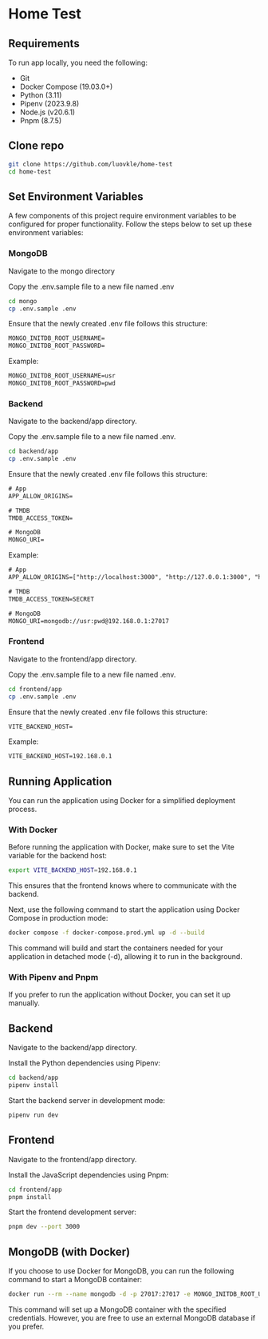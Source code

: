 # Home Test

## Requirements

To run app locally, you need the following:

- Git
- Docker Compose (19.03.0+)
- Python (3.11)
- Pipenv (2023.9.8)
- Node.js (v20.6.1)
- Pnpm (8.7.5)

## Clone repo

```sh
git clone https://github.com/luovkle/home-test
cd home-test
```

## Set Environment Variables

A few components of this project require environment variables to be configured for proper functionality. Follow the steps below to set up these environment variables:

### MongoDB

Navigate to the mongo directory

Copy the .env.sample file to a new file named .env

```sh
cd mongo
cp .env.sample .env
```

Ensure that the newly created .env file follows this structure:

```txt
MONGO_INITDB_ROOT_USERNAME=
MONGO_INITDB_ROOT_PASSWORD=
```

Example:

```txt
MONGO_INITDB_ROOT_USERNAME=usr
MONGO_INITDB_ROOT_PASSWORD=pwd
```

### Backend

Navigate to the backend/app directory.

Copy the .env.sample file to a new file named .env.

```sh
cd backend/app
cp .env.sample .env
```

Ensure that the newly created .env file follows this structure:

```txt
# App
APP_ALLOW_ORIGINS=

# TMDB
TMDB_ACCESS_TOKEN=

# MongoDB
MONGO_URI=
```

Example:

```txt
# App
APP_ALLOW_ORIGINS=["http://localhost:3000", "http://127.0.0.1:3000", "http://localhost", "http://127.0.0.1"]

# TMDB
TMDB_ACCESS_TOKEN=SECRET

# MongoDB
MONGO_URI=mongodb://usr:pwd@192.168.0.1:27017
```

### Frontend

Navigate to the frontend/app directory.

Copy the .env.sample file to a new file named .env.

```sh
cd frontend/app
cp .env.sample .env
```

Ensure that the newly created .env file follows this structure:

```txt
VITE_BACKEND_HOST=
```

Example:

```txt
VITE_BACKEND_HOST=192.168.0.1
```

## Running Application

You can run the application using Docker for a simplified deployment process.

### With Docker

Before running the application with Docker, make sure to set the Vite variable for the backend host:

```sh
export VITE_BACKEND_HOST=192.168.0.1
```

This ensures that the frontend knows where to communicate with the backend.

Next, use the following command to start the application using Docker Compose in production mode:

```sh
docker compose -f docker-compose.prod.yml up -d --build
```

This command will build and start the containers needed for your application in detached mode (-d), allowing it to run in the background.

### With Pipenv and Pnpm

If you prefer to run the application without Docker, you can set it up manually.

## Backend

Navigate to the backend/app directory.

Install the Python dependencies using Pipenv:

```sh
cd backend/app
pipenv install
```

Start the backend server in development mode:

```sh
pipenv run dev
```

## Frontend

Navigate to the frontend/app directory.

Install the JavaScript dependencies using Pnpm:

```sh
cd frontend/app
pnpm install
```

Start the frontend development server:

```sh
pnpm dev --port 3000
```

## MongoDB (with Docker)

If you choose to use Docker for MongoDB, you can run the following command to start a MongoDB container:

```sh
docker run --rm --name mongodb -d -p 27017:27017 -e MONGO_INITDB_ROOT_USERNAME=usr -e MONGO_INITDB_ROOT_PASSWORD=pwd mongo:4.4.18-rc0-focal
```

This command will set up a MongoDB container with the specified credentials. However, you are free to use an external MongoDB database if you prefer.
